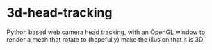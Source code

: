 # 3d-head-tracking
Python based web camera head tracking, with an OpenGL window to render a mesh that rotate to (hopefully) make the illusion that it is 3D
